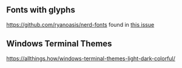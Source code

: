 ## Fonts with glyphs
https://github.com/ryanoasis/nerd-fonts found in [this issue](https://github.com/source-foundry/Hack/issues/369#issuecomment-359568252)

## Windows Terminal Themes
https://allthings.how/windows-terminal-themes-light-dark-colorful/